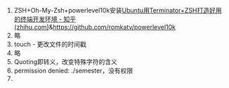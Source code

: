 1. ZSH+Oh-My-Zsh+powerlevel10k安装[Ubuntu用Terminator+ZSH打造好用的终端开发环境 - 知乎 (zhihu.com)](https://zhuanlan.zhihu.com/p/346665734)&https://github.com/romkatv/powerlevel10k
2. 略
3. touch - 更改文件的时间戳
4. 略
5. Quoting即转义，改变特殊字符的含义
6. permission denied: ./semester，没有权限
7. 